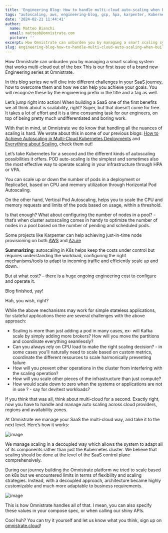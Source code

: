 ```yaml
---
title: 'Engineering Blog: How to handle multi-cloud auto-scaling when building a SaaS?'
tags: "autoscaling, aws, engineering-blog, gcp, hpa, karpenter, Kubernetes, SaaS, startup, vpa"
date: '2024-02-21 11:44:41'
author:
  name: Matteo Bianchi
  email: matteob@omnistrate.com
  picture: ''
excerpt: How Omnistrate can unburden you by managing a smart scaling system that works multi-cloud out of the box This is our first issue of a brand new Engineering series at Omnistrate.
slug: engineering-blog-how-to-handle-multi-cloud-auto-scaling-when-building-a-saas
---
```


How Omnistrate can unburden you by managing a smart scaling system that works multi-cloud out of the box
This is our first issue of a brand new Engineering series at Omnistrate.

In this blog series we will dive into different challenges in your SaaS journey, how to overcome them and how we can help you achieve your goals.
You will recognize these by the engineering prefix in the title and a tag as well.

Let’s jump right into action!
When building a SaaS one of the first benefits we all think about is scalability, right?
Super, but that doesn’t come for free. 
It takes a lot of effort and it is a time consuming task for our engineers, on top of being pretty much undifferentiated and boring work.

With that in mind, at Omnistrate we do know that handling all the nuances of scaling is hard. We wrote about this in some of our previous blogs: [How to Achieve Autoscaling in Multi-Cloud Kubernetes Deployments][1]
and [Everything about Scaling][2], check them out!

Let’s take Kubernetes for a second and the different kinds of autoscaling possibilities it offers.
POD auto-scaling is the simplest and sometimes also the most effective way to operate scaling in your infrastructure through HPA or VPA. 

You can scale up or down the number of pods in a deployment or ReplicaSet, based on CPU and memory utilization through Horizontal Pod Autoscaling. 

On the other hand, Vertical Pod Autoscaling, helps you to scale the CPU and memory requests and limits of the pods based on usage, within a threshold.


Is that enough? What about configuring the number of nodes in a pool? - that’s when cluster autoscaling comes in handy to optimize the number of nodes in a pool based on the number of pending and scheduled pods.

Some projects like Karpenter can help achieving just-in-time node provisioning on both [AWS][3] and [Azure][4]

**Summarizing**: autoscaling in K8s helps keep the costs under control but requires understanding the workload, configuring the right mechanisms/tools to adapt to incoming traffic and efficiently scale up and down.

But at what cost? – there is a huge ongoing engineering cost to configure and operate it. 

Blog finished, yay!

Hah, you wish, right?

While the above mechanisms may work for simple stateless applications, for stateful applications there are several challenges with the above approach:

 - Scaling is more than just adding a pod in many cases, ex- will Kafka scale by simply adding more brokers? How will you move the partitions and coordinate everything seamlessly?
 - Can you always rely on CPU load to make the right scaling decision? - in some cases you’ll naturally need to scale based on custom metrics, coordinate the different resources to scale harmonically preventing failure
 - How will you prevent other operations in the cluster from interfering with the scaling operation?
 - How will you scale other pieces of the infrastructure than just compute?
 - How would scale down to zero when the systems or applications are not in use ? - say for dev/test workloads?

If you think that was all, think about multi-cloud for a second. Exactly right, now you have to handle and manage auto scaling across cloud providers, regions and availability zones.

At Omnistrate we manage your SaaS the multi-cloud way, and take it to the next level. Here’s how it works:

![image][5]

We manage scaling in a decoupled way which allows the system to adapt all of its components rather than just the Kubernetes cluster. We believe that scaling should be done at the level of the SaaS control plane comprehensively.

During our journey building the Omnistrate platform we tried to scale based on k8s but we encountered limits in terms of flexibility and scaling strategies. Instead, with a decoupled approach, architecture became highly customizable and much more adaptable to business requirements.

![image][6]

This is how Omnistrate handles all of that.
I mean, you can also specify these values in your compose spec, or when calling our shiny APIs.

Cool huh?
You can try it yourself and let us know what you think, sign up on [omnistrate.cloud][7]!

  [1]: https://blog.omnistrate.com/posts/21
  [2]: https://blog.omnistrate.com/posts/40
  [3]: https://karpenter.sh/
  [4]: https://github.com/Azure/karpenter 
  [5]: https://drive.google.com/thumbnail?id=1Ccc8Laq9CiXoembC5kHu4X9HwKNs-Eyh&sz=w720 
  [6]: https://drive.google.com/thumbnail?id=1j9q9w2tjGPjDaq3alWfqOwohs6P3uPWu&sz=w720
  [7]: https://omnistrate.cloud/signup

